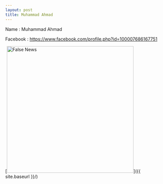 ```yaml
---
layout: post
title: Muhammad Ahmad
---
```

Name : Muhammad Ahmad

Facebook : https://www.facebook.com/profile.php?id=100007686167751


[<img src="https://scontent-sin6-3.xx.fbcdn.net/v/t1.0-9/143896014_2782872415312270_6535265403379818057_n.jpg?_nc_cat=106&ccb=3&_nc_sid=09cbfe&_nc_ohc=CZhZ8ZJJB7YAX9ug0xI&_nc_ht=scontent-sin6-3.xx&oh=f4899c453ffe74dae2885ac80bd7dff7&oe=6053356B" alt="False News" style="width: 400px;"/>]({{ site.baseurl }}/)
